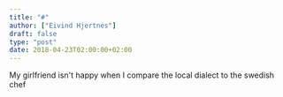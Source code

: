 ```yaml
---
title: "#"
author: ["Eivind Hjertnes"]
draft: false
type: "post"
date: 2018-04-23T02:00:00+02:00
---
```


My girlfriend isn't happy when I compare the local dialect to the
swedish chef
